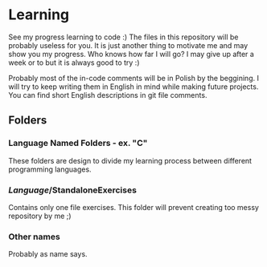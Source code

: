# Learning
See my progress learning to code :)
The files in this repository will be probably useless for you. It is just another thing to motivate me and may show you my progress. 
Who knows how far I will go? I may give up after a week or to but it is always good to try :)

Probably most of the in-code comments will be in Polish by the beggining. I will try to keep writing them in English in mind while making future projects. You can find short English descriptions in git file comments.
## Folders
### Language Named Folders - ex. "C"
These folders are design to divide my learning process between different programming languages.
### *Language*/StandaloneExercises
Contains only one file exercises. This folder will prevent creating too messy repository by me ;)
### Other names
Probably as name says.
